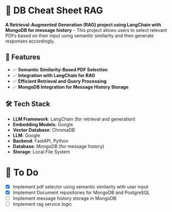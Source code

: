 # 📌 DB Cheat Sheet RAG

**A Retrieval-Augmented Generation (RAG) project using LangChain with MongoDB for message history** – This project allows users to select relevant PDFs based on their input using semantic similarity and then generate responses accordingly.

## 🚀 Features

- ✅ **Semantic Similarity-Based PDF Selection**
- ✅ **Integration with LangChain for RAG**
- ✅ **Efficient Retrieval and Query Processing**
- ✅ **MongoDB Integration for Message History Storage**

## 🛠️ Tech Stack

- **LLM Framework**: LangChain (for retrieval and generation)
- **Embedding Models**: Google
- **Vector Database**: ChromaDB
- **LLM**: Google
- **Backend**: FastAPI, Python
- **Database**: MongoDB (for message history)
- **Storage**: Local File System

# 📝 To Do
- [x] Implement pdf selector using semantic similarity with user input
- [x] Implement Document repositories for MongoDB and PostgreSQL
- [ ] Implement message history storage in MongoDB
- [ ] Implement rag service logic
